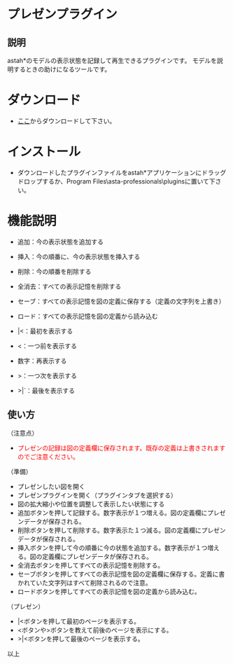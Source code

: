 # プレゼンプラグイン

## 説明
astah*のモデルの表示状態を記録して再生できるプラグインです。
モデルを説明するときの助けになるツールです。

# ダウンロード
- [ここ](https://github.com/snytng/presen/raw/master/target/presen-0.1.2.jar)からダウンロードして下さい。

# インストール
- ダウンロードしたプラグインファイルをastah*アプリケーションにドラッグドロップするか、Program Files\asta-professionals\pluginsに置いて下さい。

# 機能説明
- 追加：今の表示状態を追加する
- 挿入：今の順番に、今の表示状態を挿入する
- 削除：今の順番を削除する
- 全消去：すべての表示記憶を削除する

- セーブ：すべての表示記憶を図の定義に保存する（定義の文字列を上書き）
- ロード：すべての表示記憶を図の定義から読み込む

- \|\<：最初を表示する
- \<：一つ前を表示する
- 数字：再表示する
- \>：一つ次を表示する
- \>\|`：最後を表示する


## 使い方
（注意点）
- <font color="red">プレゼンの記録は図の定義欄に保存されます。既存の定義は上書きされますのでご注意ください。</font>

（準備）
- プレゼンしたい図を開く
- プレゼンプラグインを開く（プラグインタブを選択する）
- 図の拡大縮小や位置を調整して表示したい状態にする
- 追加ボタンを押して記録する。数字表示が１つ増える。図の定義欄にプレゼンデータが保存される。
- 削除ボタンを押して削除する。数字表示た１つ減る。図の定義欄にプレゼンデータが保存される。
- 挿入ボタンを押して今の順番に今の状態を追加する。数字表示が１つ増える。図の定義欄にプレゼンデータが保存される。
- 全消去ボタンを押してすべての表示記憶を削除する。
- セーブボタンを押してすべての表示記憶を図の定義欄に保存する。定義に書かれていた文字列はすべて削除されるので注意。
- ロードボタンを押してすべての表示記憶を図の定義から読み込む。

（プレゼン）
- \|\<ボタンを押して最初のページを表示する。
- \<ボタンや\>ボタンを教えて前後のページを表示にする。
- \>\|<ボタンを押して最後のページを表示する。

以上
